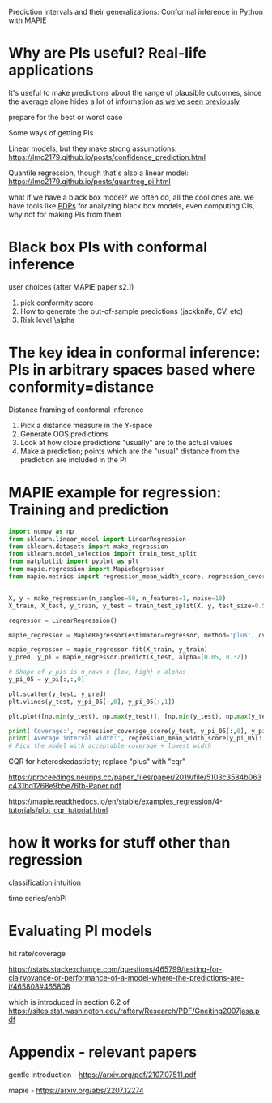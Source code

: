 Prediction intervals and their generalizations: Conformal inference in Python with MAPIE

# Why are PIs useful? Real-life applications

It's useful to make predictions about the range of plausible outcomes, since the average alone hides a lot of information [as we've seen previously](https://lmc2179.github.io/posts/distributional-effects.html)

prepare for the best or worst case

Some ways of getting PIs

Linear models, but they make strong assumptions: https://lmc2179.github.io/posts/confidence_prediction.html

Quantile regression, though that's also a linear model: https://lmc2179.github.io/posts/quantreg_pi.html

what if we have a black box model? we often do, all the cool ones are. we have tools like [PDPs](https://lmc2179.github.io/posts/pdp.html) for analyzing black box models, even computing CIs, why not for making PIs from them

# Black box PIs with conformal inference

user choices (after MAPIE paper s2.1)

1. pick conformity score
2. How to generate the out-of-sample predictions (jackknife, CV, etc)
3. Risk level \alpha

# The key idea in conformal inference: PIs in arbitrary spaces based where conformity=distance

Distance framing of conformal inference

1. Pick a distance measure in the Y-space
2. Generate OOS predictions
3. Look at how close predictions "usually" are to the actual values
4. Make a prediction; points which are the "usual" distance from the prediction are included in the PI

# MAPIE example for regression: Training and prediction

```python
import numpy as np
from sklearn.linear_model import LinearRegression
from sklearn.datasets import make_regression
from sklearn.model_selection import train_test_split
from matplotlib import pyplot as plt
from mapie.regression import MapieRegressor
from mapie.metrics import regression_mean_width_score, regression_coverage_score


X, y = make_regression(n_samples=50, n_features=1, noise=10)
X_train, X_test, y_train, y_test = train_test_split(X, y, test_size=0.5)

regressor = LinearRegression()

mapie_regressor = MapieRegressor(estimator=regressor, method='plus', cv=5)

mapie_regressor = mapie_regressor.fit(X_train, y_train)
y_pred, y_pi = mapie_regressor.predict(X_test, alpha=[0.05, 0.32]) 

# Shape of y_pis is n_rows x {low, high} x alphas
y_pi_05 = y_pi[:,:,0]

plt.scatter(y_test, y_pred)
plt.vlines(y_test, y_pi_05[:,0], y_pi_05[:,1])

plt.plot([np.min(y_test), np.max(y_test)], [np.min(y_test), np.max(y_test)], linestyle='dotted')

print('Coverage:', regression_coverage_score(y_test, y_pi_05[:,0], y_pi_05[:,1]))
print('Average interval width:', regression_mean_width_score(y_pi_05[:,0], y_pi_05[:,1]))
# Pick the model with acceptable coverage + lowest width
```

CQR for heteroskedasticity; replace "plus" with "cqr"

https://proceedings.neurips.cc/paper_files/paper/2019/file/5103c3584b063c431bd1268e9b5e76fb-Paper.pdf

https://mapie.readthedocs.io/en/stable/examples_regression/4-tutorials/plot_cqr_tutorial.html

# how it works for stuff other than regression

classification intuition

time series/enbPI

# Evaluating PI models

hit rate/coverage

https://stats.stackexchange.com/questions/465799/testing-for-clairvoyance-or-performance-of-a-model-where-the-predictions-are-i/465808#465808

which is introduced in section 6.2 of https://sites.stat.washington.edu/raftery/Research/PDF/Gneiting2007jasa.pdf


# Appendix - relevant papers

gentle introduction - https://arxiv.org/pdf/2107.07511.pdf

mapie - https://arxiv.org/abs/2207.12274
